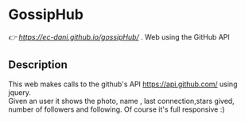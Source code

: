 # GossipHub 
_👉 https://ec-dani.github.io/gossipHub/_ .
Web using the GitHub API

## Description
This web makes calls to the github's API https://api.github.com/ using jquery.  <br/>
Given an user it shows the photo, name , last connection,stars gived, number of followers and following.
Of course it's full responsive :)
